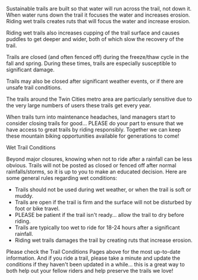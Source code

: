 Sustainable trails are built so that water will run across the trail, not down it. When water
runs down the trail it focuses the water and increases erosion. Riding wet trails creates ruts
that will focus the water and increase erosion.

Riding wet trails also increases cupping of the trail surface and causes puddles to get deeper
and wider, both of which slow the recovery of the trail.

Trails are closed (and often fenced off) during the freeze/thaw cycle in the fall and spring.
During these times, trails are especially susceptible to significant damage.

Trails may also be closed after significant weather events, or if there are unsafe trail conditions.

The trails around the Twin Cities metro area are particularly sensitive due to the very large
numbers of users these trails get every year.

When trails turn into maintenance headaches, land managers start to consider closing trails
for good... PLEASE do your part to ensure that we have access to great trails by riding
responsibly. Together we can keep these mountain biking opportunities available for generations to come!

Wet Trail Conditions

Beyond major closures, knowing when not to ride after a rainfall can be less obvious. Trails
will not be posted as closed or fenced off after normal rainfalls/storms, so it is up to you
to make an educated decision. Here are some general rules regarding wet conditions:

- Trails should not be used during wet weather, or when the trail is soft or muddy.
- Trails are open if the trail is firm and the surface will not be disturbed by foot or bike travel.
- PLEASE be patient if the trail isn't ready... allow the trail to dry before riding.
- Trails are typically too wet to ride for 18-24 hours after a significant rainfall.
- Riding wet trails damages the trail by creating ruts that increase erosion.

Please check the Trail Conditions Pages above for the most up-to-date information. And if you ride
a trail, please take a minute and update the conditions if they haven't been updated in a
while... this is a great way to both help out your fellow riders and help preserve the trails we love!
